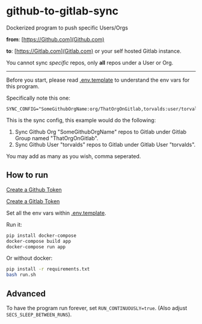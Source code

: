 # github-to-gitlab-sync

Dockerized program to push specific Users/Orgs

**from**: [https://Github.com](Github.com)

**to**: [https://Gitlab.com](Gitlab.com) or your self hosted Gitlab instance.

You cannot sync *specific* repos, only **all** repos under a User or Org.

----

Before you start, please read [.env.template](.env.template) to understand the env vars for this program.

Specifically note this one:

```
SYNC_CONFIG="SomeGithubOrgName:org/ThatOrgOnGitlab,torvalds:user/torvalds
```

This is the sync config, this example would do the following:

1. Sync Github Org "SomeGithubOrgName" repos to Gitlab under Gitlab Group named "ThatOrgOnGitlab".
2. Sync Github User "torvalds" repos to Gitlab under Gitlab User "torvalds".

You may add as many as you wish, comma seperated.

## How to run

[Create a Github Token](https://github.com/settings/tokens/new)


[Create a Gitlab Token](https://docs.gitlab.com/ee/user/profile/personal_access_tokens.html#create-a-personal-access-token)


Set all the env vars within [.env.template](.env.template).

Run it:

```bash
pip install docker-compose
docker-compose build app
docker-compose run app
```

Or without docker:

```bash
pip install -r requirements.txt
bash run.sh
```

## Advanced

To have the program run forever, set `RUN_CONTINUOUSLY=true`. (Also adjust `SECS_SLEEP_BETWEEN_RUNS`).
